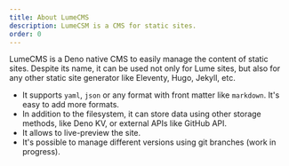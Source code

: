 ```yaml
---
title: About LumeCMS
description: LumeCSM is a CMS for static sites.
order: 0
---
```


LumeCMS is a Deno native CMS to easily manage the content of static sites.
Despite its name, it can be used not only for Lume sites, but also for any other
static site generator like Eleventy, Hugo, Jekyll, etc.

- It supports `yaml`, `json` or any format with front matter like `markdown`.
  It's easy to add more formats.
- In addition to the filesystem, it can store data using other storage methods,
  like Deno KV, or external APIs like GitHub API.
- It allows to live-preview the site.
- It's possible to manage different versions using git branches (work in
  progress).
